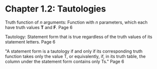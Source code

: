 # Chapter 1.2: Tautologies

Truth function of *n* arguments: Function with *n* parameters, which each have truth values **T** and **F**. Page 6

Tautology: Statement form that is true regardless of the truth values of its statement letters. Page 6

"A statement form is a tautology if and only if its corresponding truth function takes only the value T,
or equivalently, if, in its truth table, the column under the statement form
contains only Ts." Page 6